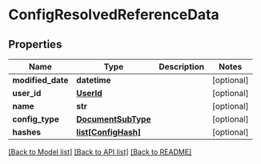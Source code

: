# ConfigResolvedReferenceData

## Properties
Name | Type | Description | Notes
------------ | ------------- | ------------- | -------------
**modified_date** | **datetime** |  | [optional] 
**user_id** | [**UserId**](UserId.md) |  | [optional] 
**name** | **str** |  | [optional] 
**config_type** | [**DocumentSubType**](DocumentSubType.md) |  | [optional] 
**hashes** | [**list[ConfigHash]**](ConfigHash.md) |  | [optional] 

[[Back to Model list]](../README.md#documentation-for-models) [[Back to API list]](../README.md#documentation-for-api-endpoints) [[Back to README]](../README.md)



